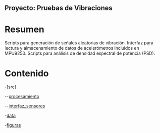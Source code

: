 Proyecto: Pruebas de Vibraciones
--------------------------------------

# Resumen

Scripts para generación de señales aleatorias de vibración. Interfaz para lectura y almacenamiento de datos de acelerómetros incluidos en MPU9250. Scripts para análisis de densidad espectral de potencia (PSD).

# Contenido

-[src]

--[procesamiento](#procesamiento)

--[interfaz_sensores](#interfaz_sensores)

-[data](#data)

-[figuras](#figuras)